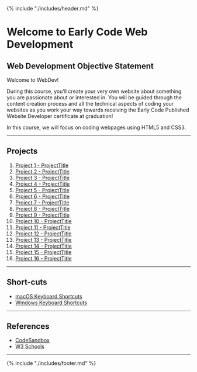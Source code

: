 {% include "./includes/header.md" %}

# Welcome to Early Code Web Development

<!-- EXAMPLE: # NG421 - Front-Ends with Angular 8+ -->

## Web Development Objective Statement

Welcome to WebDev!

During this course, you’ll create your very own website about something you are passionate about or interested in. You will be guided through the content creation process and all the technical aspects of coding your websites as you work your way towards receiving the Early Code Published Website Developer certificate at graduation!

In this course, we will focus on coding webpages using HTML5 and CSS3.

---

## Projects

<!-- @TODO ATTENTION: DEVELOPER, This should be a handy list to find each project they've worked on so the student can always use this book as a reference in the future. -->

1. [Project 1 - ProjectTitle](01Week/01DayClass.md)
1. [Project 2 - ProjectTitle](01Week/02DayClass.md)
1. [Project 3 - ProjectTitle](02Week/01DayClass.md)
1. [Project 4 - ProjectTitle](02Week/02DayClass.md)
1. [Project 5 - ProjectTitle](03Week/01DayClass.md)
1. [Project 6 - ProjectTitle](03Week/02DayClass.md)
1. [Project 7 - ProjectTitle](04Week/01DayClass.md)
1. [Project 8 - ProjectTitle](04Week/02DayClass.md)
1. [Project 9 - ProjectTitle](05Week/01DayClass.md)
1. [Project 10 - ProjectTitle](05Week/02DayClass.md)
1. [Project 11 - ProjectTitle](06Week/01DayClass.md)
1. [Project 12 - ProjectTitle](06Week/02DayClass.md)
1. [Project 13 - ProjectTitle](07Week/01DayClass.md)
1. [Project 14 - ProjectTitle](07Week/02DayClass.md)
1. [Project 15 - ProjectTitle](08Week/01DayClass.md)
1. [Project 16 - ProjectTitle](08Week/02DayClass.md)

---

## Short-cuts

<!-- Give them a collections of keyboard shortcuts -->

- [macOS Keyboard Shortcuts](https://support.apple.com/en-us/HT201236)
- [Windows Keyboard Shortcuts](https://turbofuture.com/computers/keyboard-shortcut-keys)

---

## References

<!-- References to common websites... -->

- [CodeSandbox](https://codesandbox.io/)
- [W3 Schools](https://www.w3schools.com/)

---

{% include "./includes/footer.md" %}
